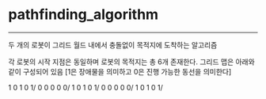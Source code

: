 # pathfinding_algorithm
---
두 개의 로봇이 그리드 월드 내에서 충돌없이 목적지에 도착하는 알고리즘

각 로봇의 시작 지점은 동일하며 로봇의 목적지는 총 6개 존재한다.
그리드 맵은 아래와 같이 구성되어 있음 [1은 장애물을 의미하고 0은 진행 가능한 동선을 의미한다] 


1 0 1 0 1/
0 0 0 0 0/
1 0 1 0 1/
0 0 0 0 0/
1 0 1 0 1/
